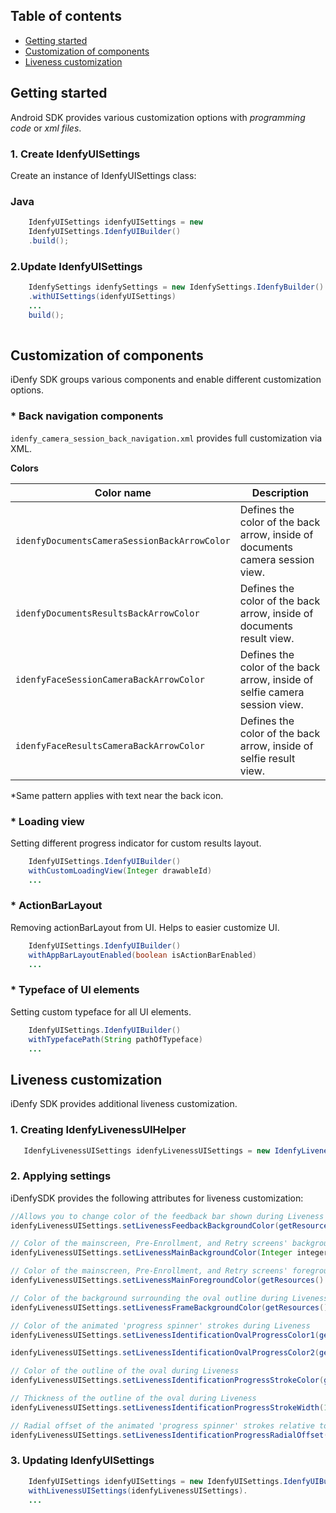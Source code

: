 ## Table of contents

*   [Getting started](#getting-started)
*   [Customization of components](#customization-of-components)
*   [Liveness customization](#liveness-customization)

## Getting started
Android SDK provides various customization options with *programming code* or *xml files*.

### 1. Create IdenfyUISettings

Create an instance of IdenfyUISettings class:

### Java
```java
    IdenfyUISettings idenfyUISettings = new 
    IdenfyUISettings.IdenfyUIBuilder()
    .build();
```
### 2.Update IdenfyUISettings

```java
    IdenfySettings idenfySettings = new IdenfySettings.IdenfyBuilder()
    .withUISettings(idenfyUISettings)
    ...
    build();
    
```

## Customization of components

iDenfy SDK groups various components and enable different customization options.

 ### *  Back navigation components

`idenfy_camera_session_back_navigation.xml` provides full customization via XML.

**Colors**

|Color name              |Description                     |
|-------------------|-------------------------------|
|`idenfyDocumentsCameraSessionBackArrowColor`   |Defines the color of the back arrow, inside of documents camera session view.                        |
|`idenfyDocumentsResultsBackArrowColor`|Defines the color of the back arrow, inside of documents result view.                    |
|`idenfyFaceSessionCameraBackArrowColor`  |Defines the color of the back arrow, inside of selfie camera session view.                     |
|`idenfyFaceResultsCameraBackArrowColor`  |Defines the color of the back arrow, inside of selfie result view.                    |

*Same pattern applies with text near the back icon.

### *  Loading view

 Setting different progress indicator for custom results layout.
```java
    IdenfyUISettings.IdenfyUIBuilder()
    withCustomLoadingView(Integer drawableId)
    ...
```
### *  ActionBarLayout

Removing actionBarLayout from UI. Helps to easier customize UI.
```java
    IdenfyUISettings.IdenfyUIBuilder()
    withAppBarLayoutEnabled(boolean isActionBarEnabled)
    ...
```
### *  Typeface of UI elements

Setting custom typeface for all UI elements.
```java
    IdenfyUISettings.IdenfyUIBuilder()
    withTypefacePath(String pathOfTypeface)
    ...
```
## Liveness customization

iDenfy SDK provides additional liveness customization.

 ### 1. Creating IdenfyLivenessUIHelper

 ```java
    IdenfyLivenessUISettings idenfyLivenessUISettings = new IdenfyLivenessUISettings();
```
 ### 2. Applying settings

 iDenfySDK provides the following attributes for liveness customization:

 ```java
 //Allows you to change color of the feedback bar shown during Liveness
 idenfyLivenessUISettings.setLivenessFeedbackBackgroundColor(getResources().getColor(R.color.idenfyColorPrimaryDark));

// Color of the mainscreen, Pre-Enrollment, and Retry screens' background
 idenfyLivenessUISettings.setLivenessMainBackgroundColor(Integer integer);

// Color of the mainscreen, Pre-Enrollment, and Retry screens' foreground
 idenfyLivenessUISettings.setLivenessMainForegroundColor(getResources().getColor(R.color.idenfyColorPrimaryDark));

// Color of the background surrounding the oval outline during Liveness
 idenfyLivenessUISettings.setLivenessFrameBackgroundColor(getResources().getColor(R.color.idenfyColorPrimaryDark));

// Color of the animated 'progress spinner' strokes during Liveness
idenfyLivenessUISettings.setLivenessIdentificationOvalProgressColor1(getResources().getColor(R.color.idenfyColorPrimary));

idenfyLivenessUISettings.setLivenessIdentificationOvalProgressColor2(getResources().getColor(R.color.idenfyColorPrimary));

// Color of the outline of the oval during Liveness
idenfyLivenessUISettings.setLivenessIdentificationProgressStrokeColor(getResources().getColor(R.color.idenfyColorPrimary));

// Thickness of the outline of the oval during Liveness
idenfyLivenessUISettings.setLivenessIdentificationProgressStrokeWidth(14);

// Radial offset of the animated 'progress spinner' strokes relative to the outermost bounds of the oval outline. As this value increases, animations move closer toward the oval's center
idenfyLivenessUISettings.setLivenessIdentificationProgressRadialOffset(16);
```
 ### 3. Updating IdenfyUISettings

```java
    IdenfyUISettings idenfyUISettings = new IdenfyUISettings.IdenfyUIBuilder().
    withLivenessUISettings(idenfyLivenessUISettings).
    ...
```





